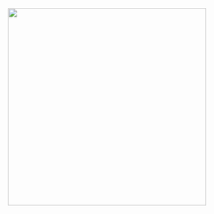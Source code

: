 <div id="header" align="center">
  <img src="https://media.giphy.com/media/v1.Y2lkPWVjZjA1ZTQ3OHFpd2pzMWV6bmFuc20zNzk0dnBjM21tbjAwMnF6M29ubnBncnVhdiZlcD12MV9naWZzX3RyZW5kaW5nJmN0PWc/42YlR8u9gV5Cw/giphy.gif" width="400"/>
</div>
